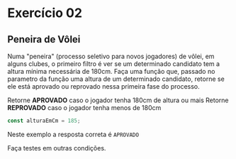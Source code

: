 # Exercício 02

## Peneira de Vôlei

Numa "peneira" (processo seletivo para novos jogadores) de vôlei, em alguns clubes, o primeiro filtro é ver se um determinado candidato tem a altura mínima necessária de 180cm. Faça uma função que, passado no parametro da função uma altura de um determinado candidato, retorne se ele está aprovado ou reprovado nessa primeira fase do processo.

Retorne **APROVADO** caso o jogador tenha 180cm de altura ou mais
Retorne **REPROVADO** caso o jogador tenha menos de 180cm

```javascript
const alturaEmCm = 185;
```

Neste exemplo a resposta correta é `APROVADO`

Faça testes em outras condições.
